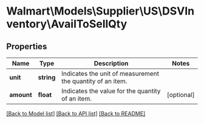 # Walmart\Models\Supplier\US\DSVInventory\AvailToSellQty

## Properties

Name | Type | Description | Notes
------------ | ------------- | ------------- | -------------
**unit** | **string** | Indicates the unit of measurement the quantity of an item. |
**amount** | **float** | Indicates the value for the quantity of an item. | [optional]


[[Back to Model list]](./) [[Back to API list]](../../../../../README.md#supported-apis) [[Back to README]](../../../../../README.md)
